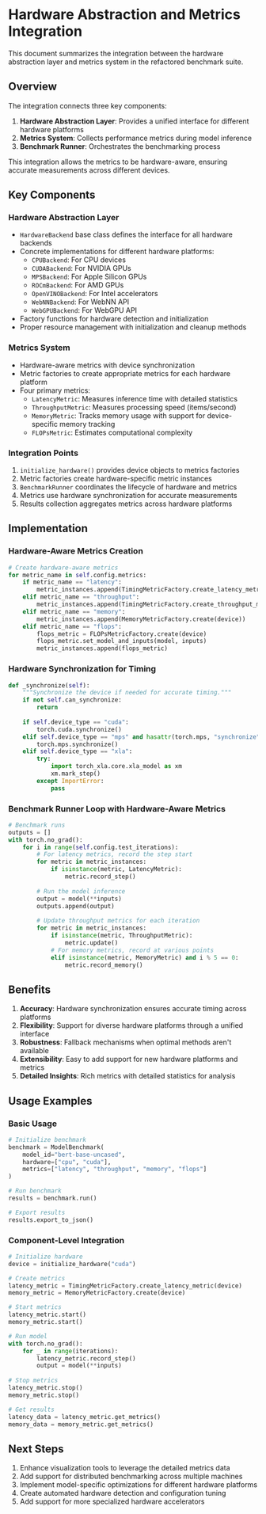 # Hardware Abstraction and Metrics Integration

This document summarizes the integration between the hardware abstraction layer and metrics system in the refactored benchmark suite.

## Overview

The integration connects three key components:
1. **Hardware Abstraction Layer**: Provides a unified interface for different hardware platforms
2. **Metrics System**: Collects performance metrics during model inference
3. **Benchmark Runner**: Orchestrates the benchmarking process

This integration allows the metrics to be hardware-aware, ensuring accurate measurements across different devices.

## Key Components

### Hardware Abstraction Layer

- `HardwareBackend` base class defines the interface for all hardware backends
- Concrete implementations for different hardware platforms:
  - `CPUBackend`: For CPU devices
  - `CUDABackend`: For NVIDIA GPUs
  - `MPSBackend`: For Apple Silicon GPUs
  - `ROCmBackend`: For AMD GPUs
  - `OpenVINOBackend`: For Intel accelerators
  - `WebNNBackend`: For WebNN API
  - `WebGPUBackend`: For WebGPU API
- Factory functions for hardware detection and initialization
- Proper resource management with initialization and cleanup methods

### Metrics System

- Hardware-aware metrics with device synchronization
- Metric factories to create appropriate metrics for each hardware platform
- Four primary metrics:
  - `LatencyMetric`: Measures inference time with detailed statistics
  - `ThroughputMetric`: Measures processing speed (items/second)
  - `MemoryMetric`: Tracks memory usage with support for device-specific memory tracking
  - `FLOPsMetric`: Estimates computational complexity

### Integration Points

1. `initialize_hardware()` provides device objects to metrics factories
2. Metric factories create hardware-specific metric instances
3. `BenchmarkRunner` coordinates the lifecycle of hardware and metrics
4. Metrics use hardware synchronization for accurate measurements
5. Results collection aggregates metrics across hardware platforms

## Implementation

### Hardware-Aware Metrics Creation

```python
# Create hardware-aware metrics
for metric_name in self.config.metrics:
    if metric_name == "latency":
        metric_instances.append(TimingMetricFactory.create_latency_metric(device))
    elif metric_name == "throughput":
        metric_instances.append(TimingMetricFactory.create_throughput_metric(device, batch_size=batch_size))
    elif metric_name == "memory":
        metric_instances.append(MemoryMetricFactory.create(device))
    elif metric_name == "flops":
        flops_metric = FLOPsMetricFactory.create(device)
        flops_metric.set_model_and_inputs(model, inputs)
        metric_instances.append(flops_metric)
```

### Hardware Synchronization for Timing

```python
def _synchronize(self):
    """Synchronize the device if needed for accurate timing."""
    if not self.can_synchronize:
        return
        
    if self.device_type == "cuda":
        torch.cuda.synchronize()
    elif self.device_type == "mps" and hasattr(torch.mps, "synchronize"):
        torch.mps.synchronize()
    elif self.device_type == "xla":
        try:
            import torch_xla.core.xla_model as xm
            xm.mark_step()
        except ImportError:
            pass
```

### Benchmark Runner Loop with Hardware-Aware Metrics

```python
# Benchmark runs
outputs = []
with torch.no_grad():
    for i in range(self.config.test_iterations):
        # For latency metrics, record the step start
        for metric in metric_instances:
            if isinstance(metric, LatencyMetric):
                metric.record_step()
        
        # Run the model inference
        output = model(**inputs)
        outputs.append(output)
        
        # Update throughput metrics for each iteration
        for metric in metric_instances:
            if isinstance(metric, ThroughputMetric):
                metric.update()
            # For memory metrics, record at various points
            elif isinstance(metric, MemoryMetric) and i % 5 == 0:
                metric.record_memory()
```

## Benefits

1. **Accuracy**: Hardware synchronization ensures accurate timing across platforms
2. **Flexibility**: Support for diverse hardware platforms through a unified interface
3. **Robustness**: Fallback mechanisms when optimal methods aren't available
4. **Extensibility**: Easy to add support for new hardware platforms and metrics
5. **Detailed Insights**: Rich metrics with detailed statistics for analysis

## Usage Examples

### Basic Usage

```python
# Initialize benchmark
benchmark = ModelBenchmark(
    model_id="bert-base-uncased",
    hardware=["cpu", "cuda"],
    metrics=["latency", "throughput", "memory", "flops"]
)

# Run benchmark
results = benchmark.run()

# Export results
results.export_to_json()
```

### Component-Level Integration

```python
# Initialize hardware
device = initialize_hardware("cuda")

# Create metrics
latency_metric = TimingMetricFactory.create_latency_metric(device)
memory_metric = MemoryMetricFactory.create(device)

# Start metrics
latency_metric.start()
memory_metric.start()

# Run model
with torch.no_grad():
    for _ in range(iterations):
        latency_metric.record_step()
        output = model(**inputs)
        
# Stop metrics
latency_metric.stop()
memory_metric.stop()

# Get results
latency_data = latency_metric.get_metrics()
memory_data = memory_metric.get_metrics()
```

## Next Steps

1. Enhance visualization tools to leverage the detailed metrics data
2. Add support for distributed benchmarking across multiple machines
3. Implement model-specific optimizations for different hardware platforms
4. Create automated hardware detection and configuration tuning
5. Add support for more specialized hardware accelerators